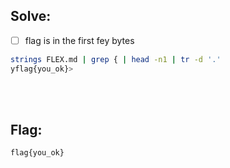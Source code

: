 ## Solve:

- [ ] flag is in the first fey bytes
```bash
strings FLEX.md | grep { | head -n1 | tr -d '.'
yflag{you_ok}>
```

<br><br>

## Flag:
`flag{you_ok}`
